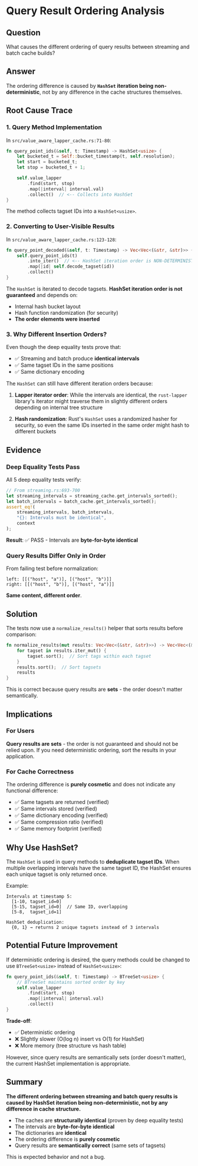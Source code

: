 # Query Result Ordering Analysis

## Question

What causes the different ordering of query results between streaming and batch cache builds?

## Answer

The ordering difference is caused by **`HashSet` iteration being non-deterministic**, not by any difference in the cache structures themselves.

## Root Cause Trace

### 1. Query Method Implementation

In `src/value_aware_lapper_cache.rs:71-80`:

```rust
fn query_point_ids(&self, t: Timestamp) -> HashSet<usize> {
    let bucketed_t = Self::bucket_timestamp(t, self.resolution);
    let start = bucketed_t;
    let stop = bucketed_t + 1;

    self.value_lapper
        .find(start, stop)
        .map(|interval| interval.val)
        .collect()  // <-- Collects into HashSet
}
```

The method collects tagset IDs into a `HashSet<usize>`.

### 2. Converting to User-Visible Results

In `src/value_aware_lapper_cache.rs:123-128`:

```rust
fn query_point_decoded(&self, t: Timestamp) -> Vec<Vec<(&str, &str)>> {
    self.query_point_ids(t)
        .into_iter()  // <-- HashSet iteration order is NON-DETERMINISTIC
        .map(|id| self.decode_tagset(id))
        .collect()
}
```

The `HashSet` is iterated to decode tagsets. **HashSet iteration order is not guaranteed** and depends on:
- Internal hash bucket layout
- Hash function randomization (for security)
- **The order elements were inserted**

### 3. Why Different Insertion Orders?

Even though the deep equality tests prove that:
- ✅ Streaming and batch produce **identical intervals**
- ✅ Same tagset IDs in the same positions
- ✅ Same dictionary encoding

The `HashSet` can still have different iteration orders because:

1. **Lapper iterator order**: While the intervals are identical, the `rust-lapper` library's iterator might traverse them in slightly different orders depending on internal tree structure

2. **Hash randomization**: Rust's `HashSet` uses a randomized hasher for security, so even the same IDs inserted in the same order might hash to different buckets

## Evidence

### Deep Equality Tests Pass

All 5 deep equality tests verify:

```rust
// From streaming.rs:693-700
let streaming_intervals = streaming_cache.get_intervals_sorted();
let batch_intervals = batch_cache.get_intervals_sorted();
assert_eq!(
    streaming_intervals, batch_intervals,
    "{}: Intervals must be identical",
    context
);
```

**Result**: ✅ PASS - Intervals are **byte-for-byte identical**

### Query Results Differ Only in Order

From failing test before normalization:

```
left: [[("host", "a")], [("host", "b")]]
right: [[("host", "b")], [("host", "a")]]
```

**Same content, different order**.

## Solution

The tests now use a `normalize_results()` helper that sorts results before comparison:

```rust
fn normalize_results(mut results: Vec<Vec<(&str, &str)>>) -> Vec<Vec<(&str, &str)>> {
    for tagset in results.iter_mut() {
        tagset.sort();  // Sort tags within each tagset
    }
    results.sort();  // Sort tagsets
    results
}
```

This is correct because query results are **sets** - the order doesn't matter semantically.

## Implications

### For Users

**Query results are sets** - the order is not guaranteed and should not be relied upon. If you need deterministic ordering, sort the results in your application.

### For Cache Correctness

The ordering difference is **purely cosmetic** and does not indicate any functional difference:

- ✅ Same tagsets are returned (verified)
- ✅ Same intervals stored (verified)
- ✅ Same dictionary encoding (verified)
- ✅ Same compression ratio (verified)
- ✅ Same memory footprint (verified)

## Why Use HashSet?

The `HashSet` is used in query methods to **deduplicate tagset IDs**. When multiple overlapping intervals have the same tagset ID, the HashSet ensures each unique tagset is only returned once.

Example:
```
Intervals at timestamp 5:
  [1-10, tagset_id=0]
  [5-15, tagset_id=0]  // Same ID, overlapping
  [5-8,  tagset_id=1]

HashSet deduplication:
  {0, 1} → returns 2 unique tagsets instead of 3 intervals
```

## Potential Future Improvement

If deterministic ordering is desired, the query methods could be changed to use `BTreeSet<usize>` instead of `HashSet<usize>`:

```rust
fn query_point_ids(&self, t: Timestamp) -> BTreeSet<usize> {
    // BTreeSet maintains sorted order by key
    self.value_lapper
        .find(start, stop)
        .map(|interval| interval.val)
        .collect()
}
```

**Trade-off**:
- ✅ Deterministic ordering
- ❌ Slightly slower (O(log n) insert vs O(1) for HashSet)
- ❌ More memory (tree structure vs hash table)

However, since query results are semantically sets (order doesn't matter), the current HashSet implementation is appropriate.

## Summary

**The different ordering between streaming and batch query results is caused by HashSet iteration being non-deterministic, not by any difference in cache structure.**

- The caches are **structurally identical** (proven by deep equality tests)
- The intervals are **byte-for-byte identical**
- The dictionaries are **identical**
- The ordering difference is **purely cosmetic**
- Query results are **semantically correct** (same sets of tagsets)

This is expected behavior and not a bug.

